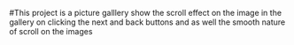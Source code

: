 #This project is a picture galllery show the scroll effect on the image in the gallery on clicking the next and back buttons and as well the smooth nature of scroll on the images
